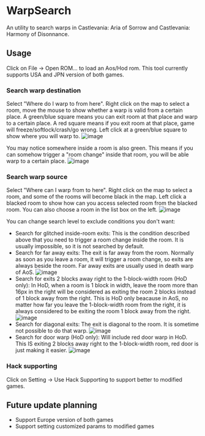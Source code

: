 # WarpSearch
 An utility to search warps in Castlevania: Aria of Sorrow and Castlevania: Harmony of Disonnance.
 
## Usage
 Click on File -> Open ROM... to load an Aos/Hod rom. This tool currently supports USA and JPN version of both games.
 ### Search warp destination
 Select "Where do I warp to from here". Right click on the map to select a room, move the mouse to show whether a warp is valid from a certain place. A green/blue square means you can exit room at that place and warp to a certain place. A red square means if you exit room at that place, game will freeze/softlock/crash/go wrong. Left click at a green/blue square to show where you will warp to.
 ![image](https://user-images.githubusercontent.com/20589452/220072921-db6a86a4-7b85-455b-a392-e5b2b0e8c45e.png)
 
 You may notice somewhere inside a room is also green. This means if you can somehow trigger a "room change" inside that room, you will be able warp to a certain place.
 ![image](https://user-images.githubusercontent.com/20589452/220073003-f02279c5-060b-4aa6-928e-ee62c8eb4d5d.png)

 ### Search warp source
 Select "Where can I warp from to here". Right click on the map to select a room, and some of the rooms will become black in the map. Left click a blacked room to show how can you access selected room from the blacked room. You can also choose a room in the list box on the left.
 ![image](https://user-images.githubusercontent.com/20589452/220074244-699c24f1-bc13-4eae-bcb7-768958e250db.png) 
 
 You can change search level to exclude conditions you don't want:
 * Search for glitched inside-room exits: This is the condition described above that you need to trigger a room change inside the room. It is usually impossible, so it is not searched by default.
 * Search for far away exits: The exit is far away from the room. Normally as soon as you leave a room, it will trigger a room change, so exits are always beside the room. Far away exits are usually used in death warp of AoS.
 ![image](https://user-images.githubusercontent.com/20589452/220073511-0a64af63-4d1a-48c1-9c21-9fba5deb4185.png)
 * Search for exits 2 blocks away right to the 1-block-width room (HoD only): In HoD, when a room is 1 block in width, leave the room more than 16px in the right will be considered as exiting the room 2 blocks instead of 1 block away from the right. This is HoD only beacause in AoS, no matter how far you leave the 1-block-width room from the right, it is always considered to be exiting the room 1 block away from the right.
 ![image](https://user-images.githubusercontent.com/20589452/220074719-916e6d4b-defb-4f3c-b787-ea167b739b22.png)
 * Search for diagonal exits: The exit is diagonal to the room. It is sometime not possible to do that warp.
 ![image](https://user-images.githubusercontent.com/20589452/220074463-c28e8e31-2736-4e88-8ffc-a5a9e16cdc9f.png)
 * Search for door warp (HoD only): Will include red door warp in HoD. This IS exiting 2 blocks away right to the 1-block-width room, red door is just making it easier.
 ![image](https://user-images.githubusercontent.com/20589452/220074852-2b267107-719d-4fe4-928e-d7f70dc1d003.png)
 ### Hack supporting
 Click on Setting -> Use Hack Supporting to support better to modified games.
 
 ## Future update planning
 * Support Europe version of both games
 * Support setting customized params to modified games
 

